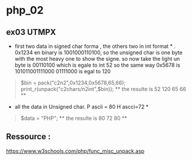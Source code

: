 # php_02
## ex03 UTMPX
* first two data in signed char forma , the others two in int format * . 
0x1234 en binary is 1001000110100, so the unsigned char is one byte with the most heavy one to show the signe.
so now take the light un byte is 00110100 which is egale to int 52
so the same way 0x5678 is 101011001111000 01111000 is egal to 120

>  $bin = pack("c2n2",0x1234,0x5678,65,66);
    print_r(unpack("c2chars/n2int",$bin));
** the resulte is 52 120 65 66 **  

* all the data in Unsigned char. P ascii = 80 H ascci=72 *  
>   $data = "PHP";
** the resulte is 80 72 80 **
## Ressource :
https://www.w3schools.com/php/func_misc_unpack.asp
